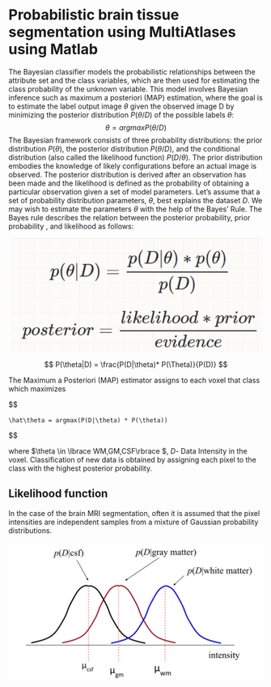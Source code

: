 # Probabilistic brain tissue segmentation using MultiAtlases using Matlab

The Bayesian classifier models the probabilistic relationships between the attribute set and the class variables, which are then used for estimating the class probability of the unknown variable. This model involves Bayesian inference such as maximum a posteriori (MAP) estimation, where the goal is to estimate the label output image $\theta$ given the observed image D by minimizing the posterior distribution  $P(\theta /D)$ of the possible labels  $\theta$:
$$
    \theta=argmax P(\theta /D) 
$$
The Bayesian framework consists of three probability distributions: the prior distribution $P(\theta)$, the posterior distribution $P(\theta /D)$, and the conditional distribution  (also called the likelihood function) $P(D/\theta)$. The prior distribution embodies the knowledge of likely configurations before an actual image is observed. The posterior distribution is derived after an observation has been made and the likelihood is defined as the probability of obtaining a particular observation given a set of model parameters.
Let’s assume that a set of probability distribution parameters, $\theta$, best explains the dataset $D$. We may wish to estimate the parameters $\theta$ with the help of the Bayes’ Rule.  The Bayes rule describes the relation between the posterior probability, prior probability , and likelihood  as follows:

![Method](Images/method.png)

$$
    P(\theta|D) = \frac{P(D|\theta)* P(\Theta)}{P(D)}
$$

The Maximum a Posteriori (MAP) estimator assigns to each voxel that class which maximizes

$$
    
    \hat\theta = argmax(P(D|\theta) * P(\theta))

$$

where $\theta \in \lbrace WM,GM,CSF\rbrace $,  $D$- Data Intensity in the voxel. Classification of new data is obtained by assigning each pixel to the class with the highest posterior probability.

## Likelihood function

In the case of the brain MRI segmentation, often it is assumed that the pixel intensities are independent samples from a mixture of Gaussian probability distributions. 

![Likelihood](Images/likelihood.png)
